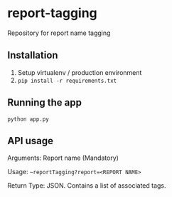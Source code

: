 # report-tagging
Repository for report name tagging

## Installation
1. Setup virtualenv / production environment
2. `pip install -r requirements.txt`

## Running the app
`python app.py`

## API usage
Arguments: Report name (Mandatory)

Usage:  `~reportTagging?report=<REPORT NAME>`

Return Type: JSON. Contains a list of associated tags.
